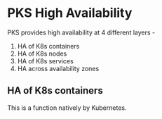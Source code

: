 
# PKS High Availability

PKS provides high availability at 4 different layers -

 1. HA of K8s containers
 2. HA of K8s nodes
 3. HA of K8s services
 4. HA across availability zones

## HA of K8s containers

This is a function natively by Kubernetes. 

<!--stackedit_data:
eyJoaXN0b3J5IjpbLTE1NTgyNzEwOTcsLTE2MjU4ODAxOTYsNz
MwOTk4MTE2XX0=
-->